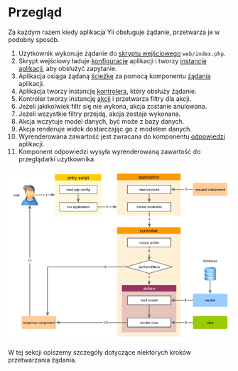 Przegląd
========

Za każdym razem kiedy aplikacja Yii obsługuje żądanie, przetwarza je w podobny sposób.

1. Użytkownik wykonuje żądanie do [skryptu wejściowego](structure-entry-scripts.md) `web/index.php`.
2. Skrypt wejściowy ładuje [konfigurację](concept-configurations.md) aplikacji i tworzy [instancję aplikacji](structure-applications.md), aby obsłużyć zapytanie.
3. Aplikacja osiąga żądaną [ścieżkę](runtime-routing.md) za pomocą komponentu [żądania](runtime-requests.md) aplikacji.
4. Aplikacja tworzy instancję [kontrolera](structure-controllers.md), który obsłuży żądanie.
5. Kontroler tworzy instancję [akcji](structure-controllers.md) i przetwarza filtry dla akcji.
6. Jeżeli jakikolwiek filtr się nie wykona, akcja zostanie anulowana.
7. Jeżeli wszystkie filtry przejdą, akcja zostaje wykonana.
8. Akcja wczytuje model danych, być może z bazy danych.
9. Akcja renderuje widok dostarczając go z modelem danych.
10. Wyrenderowana zawartość jest zwracana do komponentu [odpowiedzi](runtime-responses.md) aplikacji.
11. Komponent odpowiedzi wysyła wyrenderowaną zawartość do przeglądarki użytkownika.

![Cykl życia żądania](images/request-lifecycle.png)

W tej sekcji opiszemy szczegóły dotyczące niektórych kroków przetwarzania żądania.